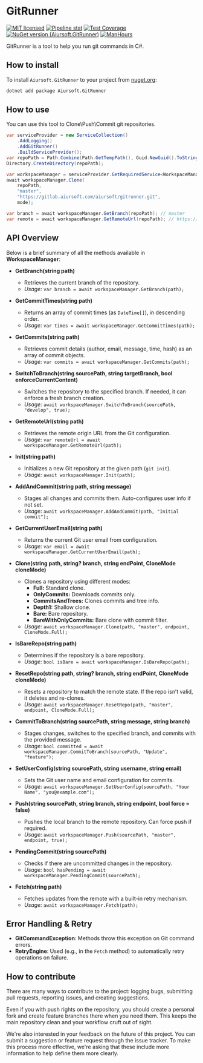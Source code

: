 # GitRunner

[![MIT licensed](https://img.shields.io/badge/license-MIT-blue.svg)](https://gitlab.aiursoft.com/aiursoft/gitrunner/-/blob/master/LICENSE)
[![Pipeline stat](https://gitlab.aiursoft.com/aiursoft/gitrunner/badges/master/pipeline.svg)](https://gitlab.aiursoft.com/aiursoft/gitrunner/-/pipelines)
[![Test Coverage](https://gitlab.aiursoft.com/aiursoft/gitrunner/badges/master/coverage.svg)](https://gitlab.aiursoft.com/aiursoft/gitrunner/-/pipelines)
[![NuGet version (Aiursoft.GitRunner)](https://img.shields.io/nuget/v/Aiursoft.gitrunner.svg)](https://www.nuget.org/packages/Aiursoft.gitrunner/)
[![ManHours](https://manhours.aiursoft.com/r/gitlab.aiursoft.com/aiursoft/gitrunner.svg)](https://gitlab.aiursoft.com/aiursoft/gitrunner/-/commits/master?ref_type=heads)

GitRunner is a tool to help you run git commands in C#.

## How to install

To install `Aiursoft.GitRunner` to your project from [nuget.org](https://www.nuget.org/packages/Aiursoft.GitRunner/):

```bash
dotnet add package Aiursoft.GitRunner
```

## How to use

You can use this tool to Clone\Push\Commit git repositories.

```csharp
var serviceProvider = new ServiceCollection()
    .AddLogging()
    .AddGitRunner()
    .BuildServiceProvider();
var repoPath = Path.Combine(Path.GetTempPath(), Guid.NewGuid().ToString());
Directory.CreateDirectory(repoPath);

var workspaceManager = serviceProvider.GetRequiredService<WorkspaceManager>();
await workspaceManager.Clone(
    repoPath, 
    "master", 
    "https://gitlab.aiursoft.com/aiursoft/gitrunner.git",
    mode);

var branch = await workspaceManager.GetBranch(repoPath); // master
var remote = await workspaceManager.GetRemoteUrl(repoPath); // https://gitlab.aiursoft.com/aiursoft/gitrunner.git
```

## API Overview

Below is a brief summary of all the methods available in **WorkspaceManager**:

- **GetBranch(string path)**
    - Retrieves the current branch of the repository.
    - *Usage:* `var branch = await workspaceManager.GetBranch(path);`

- **GetCommitTimes(string path)**
    - Returns an array of commit times (as `DateTime[]`), in descending order.
    - *Usage:* `var times = await workspaceManager.GetCommitTimes(path);`

- **GetCommits(string path)**
    - Retrieves commit details (author, email, message, time, hash) as an array of commit objects.
    - *Usage:* `var commits = await workspaceManager.GetCommits(path);`

- **SwitchToBranch(string sourcePath, string targetBranch, bool enforceCurrentContent)**
    - Switches the repository to the specified branch. If needed, it can enforce a fresh branch creation.
    - *Usage:* `await workspaceManager.SwitchToBranch(sourcePath, "develop", true);`

- **GetRemoteUrl(string path)**
    - Retrieves the remote origin URL from the Git configuration.
    - *Usage:* `var remoteUrl = await workspaceManager.GetRemoteUrl(path);`

- **Init(string path)**
    - Initializes a new Git repository at the given path (`git init`).
    - *Usage:* `await workspaceManager.Init(path);`

- **AddAndCommit(string path, string message)**
    - Stages all changes and commits them. Auto-configures user info if not set.
    - *Usage:* `await workspaceManager.AddAndCommit(path, "Initial commit");`

- **GetCurrentUserEmail(string path)**
    - Returns the current Git user email from configuration.
    - *Usage:* `var email = await workspaceManager.GetCurrentUserEmail(path);`

- **Clone(string path, string? branch, string endPoint, CloneMode cloneMode)**
    - Clones a repository using different modes:
        - **Full:** Standard clone.
        - **OnlyCommits:** Downloads commits only.
        - **CommitsAndTrees:** Clones commits and tree info.
        - **Depth1:** Shallow clone.
        - **Bare:** Bare repository.
        - **BareWithOnlyCommits:** Bare clone with commit filter.
    - *Usage:* `await workspaceManager.Clone(path, "master", endpoint, CloneMode.Full);`

- **IsBareRepo(string path)**
    - Determines if the repository is a bare repository.
    - *Usage:* `bool isBare = await workspaceManager.IsBareRepo(path);`

- **ResetRepo(string path, string? branch, string endPoint, CloneMode cloneMode)**
    - Resets a repository to match the remote state. If the repo isn’t valid, it deletes and re-clones.
    - *Usage:* `await workspaceManager.ResetRepo(path, "master", endpoint, CloneMode.Full);`

- **CommitToBranch(string sourcePath, string message, string branch)**
    - Stages changes, switches to the specified branch, and commits with the provided message.
    - *Usage:* `bool committed = await workspaceManager.CommitToBranch(sourcePath, "Update", "feature");`

- **SetUserConfig(string sourcePath, string username, string email)**
    - Sets the Git user name and email configuration for commits.
    - *Usage:* `await workspaceManager.SetUserConfig(sourcePath, "Your Name", "you@example.com");`

- **Push(string sourcePath, string branch, string endpoint, bool force = false)**
    - Pushes the local branch to the remote repository. Can force push if required.
    - *Usage:* `await workspaceManager.Push(sourcePath, "master", endpoint, true);`

- **PendingCommit(string sourcePath)**
    - Checks if there are uncommitted changes in the repository.
    - *Usage:* `bool hasPending = await workspaceManager.PendingCommit(sourcePath);`

- **Fetch(string path)**
    - Fetches updates from the remote with a built-in retry mechanism.
    - *Usage:* `await workspaceManager.Fetch(path);`

## Error Handling & Retry

- **GitCommandException**: Methods throw this exception on Git command errors.
- **RetryEngine**: Used (e.g., in the `Fetch` method) to automatically retry operations on failure.

## How to contribute

There are many ways to contribute to the project: logging bugs, submitting pull requests, reporting issues, and creating suggestions.

Even if you with push rights on the repository, you should create a personal fork and create feature branches there when you need them. This keeps the main repository clean and your workflow cruft out of sight.

We're also interested in your feedback on the future of this project. You can submit a suggestion or feature request through the issue tracker. To make this process more effective, we're asking that these include more information to help define them more clearly.
